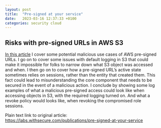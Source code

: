 ```yaml
---
layout: post
title:  "Pre-signed at your service"
date:   2023-03-16 12:37:33 +0100
categories: security cloud
---
```


## Risks with pre-signed URLs in AWS S3
[In this article](https://labs.withsecure.com/publications/pre-signed-at-your-service) I cover some potential malicious use cases of AWS pre-signed URLs. I go on to cover some issues with default logging in S3 that could make it impossible for folks to narrow down what S3 object was accessed and when. I then go on to cover how a pre-signed URL’s active state sometimes relies on sessions, rather than the entity that created them. This fact could lead to misunderstanding the core component that needs to be secured in the event of a malicious action. I conclude by showing some log examples of what a malicious pre-signed access could look like when accessing objects in S3, with the required logging turned on. And what a revoke policy would looks like, when revoking the compromised role sessions.

Plain text link to original article: https://labs.withsecure.com/publications/pre-signed-at-your-service
